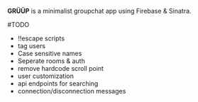 <b>GRÜÜP</b> is a minimalist groupchat app using Firebase & Sinatra.


#TODO
- !!escape scripts
- tag users
- Case sensitive names
- Seperate rooms & auth
- remove hardcode scroll point
- user customization
- api endpoints for searching
- connection/disconnection messages